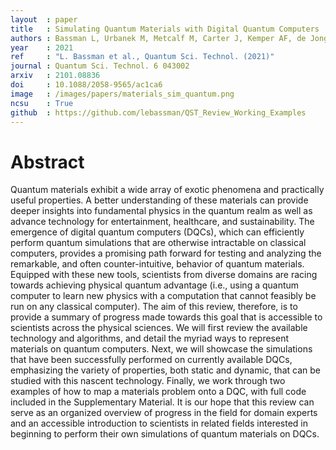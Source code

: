 ```yaml
---
layout  : paper
title   : Simulating Quantum Materials with Digital Quantum Computers 
authors : Bassman L, Urbanek M, Metcalf M, Carter J, Kemper AF, de Jong W
year    : 2021
ref     : "L. Bassman et al., Quantum Sci. Technol. (2021)"
journal : Quantum Sci. Technol. 6 043002
arxiv   : 2101.08836
doi     : 10.1088/2058-9565/ac1ca6
image   : /images/papers/materials_sim_quantum.png
ncsu    : True
github  : https://github.com/lebassman/QST_Review_Working_Examples
---
```


# Abstract
Quantum materials exhibit a wide array of exotic phenomena and practically useful properties. A better understanding of these materials can provide deeper insights into fundamental physics in the quantum realm as well as advance technology for entertainment, healthcare, and sustainability. The emergence of digital quantum computers (DQCs), which can efficiently perform quantum simulations that are otherwise intractable on classical computers, provides a promising path forward for testing and analyzing the remarkable, and often counter-intuitive, behavior of quantum materials. Equipped with these new tools, scientists from diverse domains are racing towards achieving physical quantum advantage (i.e., using a quantum computer to learn new physics with a computation that cannot feasibly be run on any classical computer). The aim of this review, therefore, is to provide a summary of progress made towards this goal that is accessible to scientists across the physical sciences. We will first review the available technology and algorithms, and detail the myriad ways to represent materials on quantum computers. Next, we will showcase the simulations that have been successfully performed on currently available DQCs, emphasizing the variety of properties, both static and dynamic, that can be studied with this nascent technology. Finally, we work through two examples of how to map a materials problem onto a DQC, with full code included in the Supplementary Material. It is our hope that this review can serve as an organized overview of progress in the field for domain experts and an accessible introduction to scientists in related fields interested in beginning to perform their own simulations of quantum materials on DQCs. 
